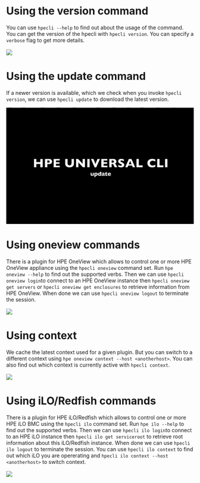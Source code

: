 # Using the version command 
You can use `hpecli --help` to find out about the usage of the command. You can get the version of the hpecli with `hpecli version`. You can specify a `verbose` flag to get more details. 

<img src="hpecli-version-new.gif" align="center">

# Using the update command
If a newer version is available, which we check when you invoke `hpecli version`, we can use `hpecli update` to download the latest version.

<img src="hpecli-update-new.gif" align="center">

# Using oneview commands
There is a plugin for HPE OneView which allows to control one or more HPE OneView appliance using the `hpecli oneview` command set. Run `hpe oneview --help` to find out the supported verbs. Then we can use `hpecli oneview login`to connect to an HPE OneView instance then `hpecli oneview get servers` or `hpecli oneview get enclosures` to retrieve information from HPE OneView. When done we can use `hpecli oneview logout` to terminate the session.

<img src="hpecli-oneview-new.gif" align="center">

# Using context
We cache the latest context used for a given plugin. But you can switch to a different context using `hpe oneview context --host <anotherhost>`. You can also find out which context is currently active with `hpecli context`.

<img src="hpecli-context-new.gif" align="center">

# Using iLO/Redfish commands
There is a plugin for HPE iLO/Redfish which allows to control one or more HPE iLO BMC using the `hpecli ilo` command set. Run `hpe ilo --help` to find out the supported verbs. Then we can use `hpecli ilo login`to connect to an HPE iLO instance then `hpecli ilo get serviceroot` to retrieve root information about this iLO/Redfish instance. When done we can use `hpecli ilo logout` to terminate the session. You can use `hpecli ilo context` to find out which iLO you are opererating and `hpecli ilo context --host <anotherhost>` to switch context.

<img src="hpecli-ilo-new.gif" align="center">
